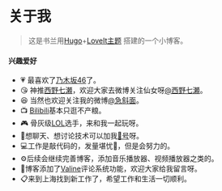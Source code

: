 # 

# 关于我


> 这是书兰用[Hugo](https://gohugo.io/)+[LoveIt主题](https://github.com/dillonzq/LoveIt) 搭建的一个小博客。
>

#### 兴趣爱好

- 💗 最喜欢了[乃木坂46](https://www.nogizaka46-cn.com/)了。
- 😘 神推[西野七瀬](https://nishinonanase.com)，欢迎大家去微博关注仙女呀[@西野七瀬](https://weibo.com/u/7266809683)。
- 😆 当然也欢迎关注我的微博[@急斜面](https://weibo.com/u/5146819796)。
- 📺 [Bilibili](https://space.bilibili.com/37797511)基本只逛不产粮。
- 🎮 骨灰级[LOL](http://weibointl.api.weibo.com/share/158539298.html?weibo_id=4515854643747231)选手，来和我一起玩呀。
- 🍭想聊天、想讨论技术可以加我[🐧号](http://wpa.qq.com/msgrd?v=3&uin=1048792008&site=qq&menu=yes)呀。
- 💻工作是敲代码的，发量堪忧🤣，但是会努力的。
- ⚙️后续会继续完善博客，添加音乐播放器、视频播放器之类的。
- 🥂博客添加了[Valine](https://valine.js.org/)评论系统功能，欢迎大家给我留言呀。
- 📋来到上海找到新工作了，希望工作和生活一切顺利。
